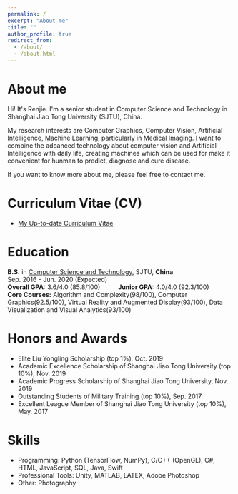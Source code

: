 ```yaml
---
permalink: /
excerpt: "About me"
title: ""
author_profile: true
redirect_from: 
  - /about/
  - /about.html
---
```

# About me
Hi! It's Renjie. I'm a senior student in Computer Science and Technology in Shanghai Jiao Tong University (SJTU), China.

My research interests are Computer Graphics, Computer Vision, Artificial Intelligence, Machine Learning, particularly in Medical Imaging. I want to combine the adcanced technology about computer vision and Artificial Intelligence with daily life, creating machines which can be used for make it convenient for hunman to predict, diagnose and cure disease.

If you want to know more about me, please feel free to contact me.

# Curriculum Vitae (CV)
* [My Up-to-date Curriculum Vitae](http://renjie-woo.github.io/files/RJ_CV.pdf)

# Education
<b>B.S.</b> in [Computer Science and Technology](http://www.cs.sjtu.edu.cn/en/), SJTU, <b>China</b><br>
Sep. 2016 - Jun. 2020 (Expected) <br>
<b>Overall GPA:</b> 3.6/4.0 (85.8/100)	 &emsp; &emsp;	<b>Junior GPA:</b> 4.0/4.0 (92.3/100)<br>
<b>Core Courses:</b> Algorithm and Complexity(98/100), Computer Graphics(92.5/100), Virtual Reality and Augmented Display(93/100), Data Visualization and Visual Analytics(93/100)

<!--# HONORS AND AWARDS-->
# Honors and Awards
* Elite Liu Yongling Scholarship (top 1%), Oct. 2019						  
* Academic Excellence Scholarship of Shanghai Jiao Tong University (top 10%), Nov. 2019
* Academic Progress Scholarship of Shanghai Jiao Tong University, Nov. 2019
* Outstanding Students of Military Training (top 10%), Sep. 2017
* Excellent League Member of Shanghai Jiao Tong University (top 10%), May. 2017

# Skills
* Programming: Python (TensorFlow, NumPy), C/C++ (OpenGL), C#, HTML, JavaScript, SQL, Java, Swift
* Professional Tools: Unity, MATLAB, LATEX, Adobe Photoshop
* Other: Photography
